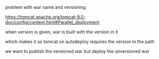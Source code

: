 problem with war name and versioning

<https://tomcat.apache.org/tomcat-9.0-doc/config/context.html#Parallel_deployment>

when version is given, war is built with the version in it

which makes it so tomcat on autodeploy requires the version in the path

we want to publish the versioned war but deploy the unversioned war
